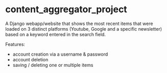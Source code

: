 # content_aggregator_project

A Django webapp/website that shows the most recent items that were loaded on 3 distinct platforms (Youtube, Google and a specific newsletter) based on a keyword entered in the search field. 

Features:
- account creation via a username & password
- account deletion
- saving / deleting one or multiple items

